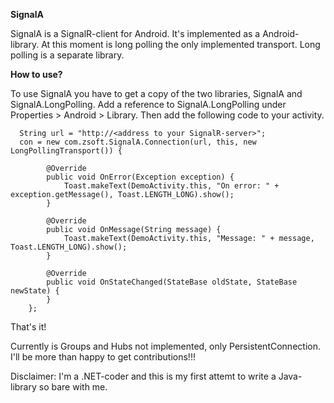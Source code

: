 **SignalA**

SignalA is a SignalR-client for Android. It's implemented as a Android-library. At this moment is long polling the only implemented transport. Long polling is a separate library.

**How to use?**

To use SignalA you have to get a copy of the two libraries, SignalA and SignalA.LongPolling. Add a reference to SignalA.LongPolling under Properties > Android > Library.
Then add the following code to your activity.

      String url = "http://<address to your SignalR-server>";
      con = new com.zsoft.SignalA.Connection(url, this, new LongPollingTransport()) {

			@Override
			public void OnError(Exception exception) {
	            Toast.makeText(DemoActivity.this, "On error: " + exception.getMessage(), Toast.LENGTH_LONG).show();
			}

			@Override
			public void OnMessage(String message) {
	            Toast.makeText(DemoActivity.this, "Message: " + message, Toast.LENGTH_LONG).show();
			}

			@Override
			public void OnStateChanged(StateBase oldState, StateBase newState) {
			}
		};


That's it!

Currently is Groups and Hubs not implemented, only PersistentConnection. I'll be more than happy to get contributions!!!

Disclaimer: I'm a .NET-coder and this is my first attemt to write a Java-library so bare with me.